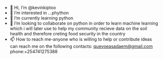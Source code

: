 - 👋 Hi, I’m @kevinkiptoo
- 👀 I’m interested in ...phython
- 🌱 I’m currently learning python
- 💞️ I’m looking to collaborate on python in order to learn machine learning which i will later use to help my community recieve data on the soil health and therefore creting food security in the country
- 📫 How to reach me-anyone who is willing to help or contribute ideas can reach me on the following contacts:
quevoeasadaem@gmail.com
phone:+254741275388

<!---
kevinkiptoo/kevinkiptoo is a ✨ special ✨ repository because its `README.md` (this file) appears on your GitHub profile.
You can click the Preview link to take a look at your changes.
--->

